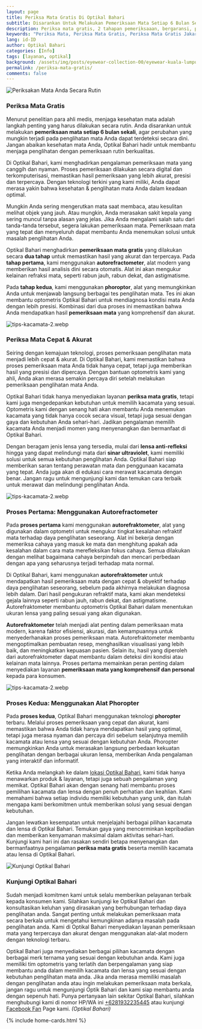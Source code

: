```yaml
---
layout: page
title: Periksa Mata Gratis Di Optikal Bahari
subtitle: Disarankan Untuk Melakukan Pemeriksaan Mata Setiap 6 Bulan Sekali
description: Periksa mata gratis, 2 tahapan pemeriksaaan, bergaransi, pembayaran cicilan 0%, menerima Program KJP, kunjungi segera Optikal Bahari.
keywords: "Periksa Mata, Periksa Mata Gratis, Periksa Mata Gratis Jakarta, Periksa Mata Jakarta Pusat"
lang: id-ID
author: Optikal Bahari
categories: [Info]
tags: [layanan, optikal]
background: /assets/img/posts/eyewear-collection-00/eyewear-kuala-lumpur-min.webp
permalink: /periksa-mata-gratis/
comments: false
---
```


<div class="card-deck mb-3">
  <div class="card shadow p-3 mb-5 bg-white rounded">
    <img
      itemprop="image"
      src="{{"/assets/img/posts/periksa-mata/periksa-mata-gratis-optikal-bahari-14.webp" | relative_url }}"
      class="card-img-top"
      alt="Periksakan Mata Anda Secara Rutin">
    <div class="card-body">
      <h3 class="card-title">
        Periksa Mata Gratis
      </h3>
      <p class="card-text text-justify">
        Menurut penelitian para ahli medis, menjaga kesehatan mata adalah langkah penting yang harus dilakukan secara rutin. Anda disarankan untuk melakukan
        <strong>pemeriksaan mata setiap 6 bulan sekali</strong>, agar perubahan yang mungkin terjadi pada penglihatan mata Anda dapat terdeteksi secara dini. Jangan abaikan kesehatan mata Anda, Optikal Bahari hadir untuk membantu menjaga penglihatan dengan pemeriksaan rutin berkualitas.
      </p>
      <p class="card-text text-justify">
        Di Optikal Bahari, kami menghadirkan pengalaman pemeriksaan mata yang canggih dan nyaman. Proses pemeriksaan dilakukan secara digital dan terkomputerisasi, memastikan hasil pemeriksaan yang lebih akurat, presisi dan terpercaya. Dengan teknologi terkini yang kami miliki, Anda dapat merasa yakin bahwa kesehatan & penglihatan mata Anda dalam keadaan optimal.
      </p>
      <p class="card-text text-justify">
        Mungkin Anda sering mengerutkan mata saat membaca, atau kesulitan melihat objek yang jauh. Atau mungkin, Anda merasakan sakit kepala yang sering muncul tanpa alasan yang jelas. Jika Anda mengalami salah satu dari tanda-tanda tersebut, segera lakukan pemeriksaan mata. Pemeriksaan mata yang tepat dan menyeluruh dapat membantu Anda menemukan solusi untuk masalah penglihatan Anda.
      </p>
      <p class="card-text text-justify">
        Optikal Bahari menghadirkan
        <strong>pemeriksaan mata gratis</strong>
        yang dilakukan secara
        <strong>dua tahap</strong>
        untuk memastikan hasil yang akurat dan terpercaya. Pada
        <strong>tahap pertama</strong>, kami menggunakan
        <strong>autorefractometer</strong>, alat modern yang memberikan hasil analisis dini secara otomatis. Alat ini akan mengukur kelainan refraksi mata, seperti rabun jauh, rabun dekat, dan astigmatisme.
      </p>
      <p class="card-text text-justify">
        Pada
        <strong>tahap kedua</strong>, kami menggunakan
        <strong>phoroptor</strong>, alat yang memungkinkan Anda untuk menjawab langsung berbagai tes penglihatan mata. Tes ini akan membantu optometris Optikal Bahari untuk mendiagnosa kondisi mata Anda dengan lebih presisi. Kombinasi dari dua proses ini memastikan bahwa Anda mendapatkan hasil
        <strong>pemeriksaan mata</strong>
        yang komprehensif dan akurat.
      </p>
    </div>
  </div>
</div>

<div class="card-deck mb-3">
  <div class="card shadow p-3 mb-5 bg-white rounded">
    <img
      src="{{"/assets/img/posts/periksa-mata/periksa-mata-gratis-optikal-bahari-2.webp" | relative_url }}"
      class="card-img-top"
      alt="tips-kacamata-2.webp">
    <div class="card-body">
      <h3 class="card-title">
        Periksa Mata Cepat & Akurat
      </h3>
      <p class="card-text text-justify">
        Seiring dengan kemajuan teknologi, proses pemeriksaan penglihatan mata menjadi lebih cepat & akurat. Di Optikal Bahari, kami memastikan bahwa proses pemeriksaan mata Anda tidak hanya cepat, tetapi juga memberikan hasil yang presisi dan dipercaya. Dengan bantuan optometris kami yang ahli, Anda akan merasa semakin percaya diri setelah melakukan pemeriksaan penglihatan mata Anda.
      </p>
      <p class="card-text text-justify">
        Optikal Bahari tidak hanya menyediakan layanan
        <strong>periksa mata gratis</strong>, tetapi kami juga mengedepankan kebutuhan untuk memilih kacamata yang sesuai. Optometris kami dengan senang hati akan membantu Anda menemukan kacamata yang tidak hanya cocok secara visual, tetapi juga sesuai dengan gaya dan kebutuhan Anda sehari-hari. Jadikan pengalaman memilih kacamata Anda menjadi momen yang menyenangkan dan bermanfaat di Optikal Bahari.
      </p>
      <p class="card-text text-justify">
        Dengan beragam jenis lensa yang tersedia, mulai dari
        <strong>lensa anti-refleksi</strong>
        hingga yang dapat melindungi mata dari
        <strong>sinar ultraviolet</strong>, kami memiliki solusi untuk semua kebutuhan penglihatan Anda. Optikal Bahari siap memberikan saran tentang perawatan mata dan penggunaan kacamata yang tepat. Anda juga akan di edukasi cara merawat kacamata dengan benar. Jangan ragu untuk mengunjungi kami dan temukan cara terbaik untuk merawat dan melindungi penglihatan Anda.
      </p>
    </div>
  </div>
</div>

<div class="card-deck mb-3">
  <div class="card shadow p-3 mb-5 bg-white rounded">
    <img
      src="{{"/assets/img/posts/periksa-mata/periksa-mata-gratis-optikal-bahari-10.webp" | relative_url }}"
      class="card-img-top"
      alt="tips-kacamata-2.webp">
    <div class="card-body">
      <h3 class="card-title">
        Proses Pertama: Menggunakan Autorefractometer
      </h3>
      <p class="card-text text-justify">
        Pada
        <strong>proses pertama</strong>
        kami menggunakan
        <strong>autorefraktometer</strong>, alat yang digunakan dalam optometri untuk mengukur tingkat
        <italic>kesalahan refraktif</italic>
        mata terhadap daya penglihatan seseorang. Alat ini bekerja dengan memeriksa cahaya yang masuk ke mata dan menghitung apakah ada kesalahan dalam cara mata merefleksikan fokus cahaya. Semua dilakukan dengan melihat bagaimana cahaya berpindah dan mencari perbedaan dengan apa yang seharusnya terjadi terhadap mata normal.
      </p>
      <p class="card-text text-justify">
        Di Optikal Bahari, kami menggunakan
        <strong>autorefraktometer</strong>
        untuk mendapatkan hasil pemeriksaan mata dengan cepat & obyektif terhadap daya penglihatan seseorang, sebelum pada akhirnya melakukan diagnosa lebih dalam. Dari hasil pengukuran refraktif mata, kami akan mendeteksi gejala lainnya seperti rabun jauh, rabun dekat, dan astigmatisme. Autorefraktometer membantu optometris Optikal Bahari dalam menentukan ukuran lensa yang paling sesuai yang akan digunakan.
      </p>
      <p class="card-text text-justify">
        <strong>Autorefraktometer</strong>
        telah menjadi alat penting dalam pemeriksaan mata modern, karena faktor efisiensi, akurasi, dan kemampuannya untuk menyederhanakan proses pemeriksaan mata. Autorefraktometer membantu mengoptimalkan pembuatan resep, menghasilkan visualisasi yang lebih baik, dan meningkatkan kepuasan pasien. Selain itu, hasil yang diperoleh dari autorefraktometer dapat membantu dalam deteksi dini kondisi atau kelainan mata lainnya. Proses pertama memainkan peran penting dalam menyediakan layanan
        <strong>pemeriksaan mata yang komprehensif dan personal</strong>
        kepada para konsumen.
      </p>
    </div>
  </div>
</div>

<div class="card-deck mb-3">
  <div class="card shadow p-3 mb-5 bg-white rounded">
    <img
      src="{{"/assets/img/posts/periksa-mata/periksa-mata-gratis-optikal-bahari-12.webp" | relative_url }}"
      class="card-img-top"
      alt="tips-kacamata-2.webp">
    <div class="card-body">
      <h3 class="card-title">
        Proses Kedua: Menggunakan Alat Phoropter
      </h3>
      <p class="card-text text-justify">
        Pada
        <strong>proses kedua</strong>, Optikal Bahari menggunakan teknologi
        <strong>phoropter</strong>
        terbaru. Melalui proses pemeriksaan yang cepat dan akurat, kami memastikan bahwa Anda tidak hanya mendapatkan hasil yang optimal, tetapi juga merasa nyaman dan percaya diri sebelum selanjutnya memilih kacamata atau lensa yang sesuai dengan kebutuhan Anda. Phoropter memungkinkan Anda untuk merasakan langsung perbedaan kekuatan penglihatan dengan berbagai ukuran lensa, memberikan Anda pengalaman yang interaktif dan informatif.
      </p>
      <p class="card-text text-justify">
        Ketika Anda melangkah ke dalam
        <a href="{{"/lokasi/" | relative_url }}" title="lokasi Optikal Bahari">lokasi Optikal Bahari</a>, kami tidak hanya menawarkan produk & layanan, tetapi juga sebuah pengalaman yang memikat. Optikal Bahari akan dengan senang hati membantu proses pemilihan kacamata dan lensa dengan penuh perhatian dan keahlian. Kami memahami bahwa setiap individu memiliki kebutuhan yang unik, dan itulah mengapa kami berkomitmen untuk memberikan solusi yang sesuai dengan kebutuhan.
      </p>
      <p class="card-text text-justify">
        Jangan lewatkan kesempatan untuk menjelajahi berbagai pilihan kacamata dan lensa di Optikal Bahari. Temukan gaya yang mencerminkan kepribadian dan memberikan kenyamanan maksimal dalam aktivitas sehari-hari. Kunjungi kami hari ini dan rasakan sendiri betapa menyenangkan dan bermanfaatnya pengalaman
        <strong>periksa mata gratis</strong>
        beserta memilih kacamata atau lensa di Optikal Bahari.
      </p>
    </div>
  </div>
</div>

<div class="card-deck mb-3">
  <div class="card shadow p-3 mb-5 bg-white rounded">
    <img
      src="{{"/assets/img/posts/periksa-mata/periksa-mata-gratis-optikal-bahari-11.webp" | relative_url }}"
      class="card-img-top"
      alt="Kunjungi Optikal Bahari">
    <div class="card-body">
      <h3 class="card-title">
        Kunjungi Optikal Bahari
      </h3>
      <p class="card-text text-justify">
        Sudah menjadi komitmen kami untuk selalu memberikan pelayanan terbaik kepada konsumen kami. Silahkan kunjungi ke Optikal Bahari dan konsultasikan keluhan yang dirasakan yang berhubungan terhadap daya penglihatan anda. Sangat penting untuk melakukan pemeriksaan mata secara berkala untuk mengetahui kemungkinan adanya masalah pada penglihatan anda. Kami di Optikal Bahari menyediakan layanan pemeriksaan mata yang terpercaya dan akurat dengan menggunakan alat-alat modern dengan teknologi terbaru.
      </p>
      <p class="card-text text-justify">
        Optikal Bahari juga menyediakan berbagai pilihan kacamata dengan berbagai merk ternama yang sesuai dengan kebutuhan anda. Kami juga memiliki tim optometris yang terlatih dan berpengalaman yang siap membantu anda dalam memilih kacamata dan lensa yang sesuai dengan kebutuhan penglihatan mata anda. Jika anda merasa memiliki masalah dengan penglihatan anda atau ingin melakukan pemeriksaan mata berkala, jangan ragu untuk mengunjungi Optik Bahari dan kami siap membantu anda dengan sepenuh hati. Punya pertanyaan lain sekitar Optikal Bahari, silahkan menghubungi kami di nomor HP/WA ini
        <a
          href="https://api.whatsapp.com/send?phone=6281932235445&text=Hallo%2C+saya+butuh+informasi+lebih+lanjut+mengenai+Optikal+Bahari"
          id="WhatsAppClick"
          class="WhatsAppCall"
          title="Call WhatsApp">+6281932235445</a>
        atau kunjungi
        <a
          href="https://www.facebook.com/optikalbahari"
          id="FBClick"
          title="Facebook Page Optikal Bahari"
          class="FacebookPage">Facebook Fan</a>
        Page kami.
        <em>(Optikal Bahari)</em>
      </p>
    </div>
  </div>
</div>

{% include home-cards.html %}